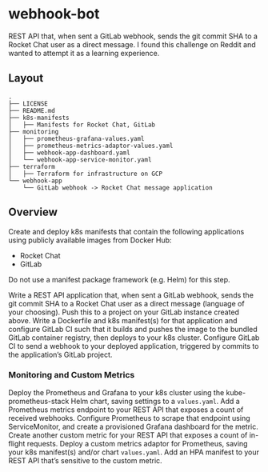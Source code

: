 # webhook-bot
REST API that, when sent a GitLab webhook, sends the git commit SHA to a Rocket Chat user as a direct message. I found this challenge on Reddit and wanted to attempt it as a learning experience.

## Layout
```
.
├── LICENSE
├── README.md
├── k8s-manifests
│   ├── Manifests for Rocket Chat, GitLab
├── monitoring
│   ├── prometheus-grafana-values.yaml
│   ├── prometheus-metrics-adaptor-values.yaml
│   ├── webhook-app-dashboard.yaml
│   └── webhook-app-service-monitor.yaml
├── terraform
│   ├── Terraform for infrastructure on GCP
└── webhook-app
    └── GitLab webhook -> Rocket Chat message application
```

## Overview
Create and deploy k8s manifests that contain the following applications using publicly available images from Docker Hub:
- Rocket Chat
- GitLab

Do not use a manifest package framework (e.g. Helm) for this step.

Write a REST API application that, when sent a GitLab webhook, sends the git commit SHA to a Rocket Chat user as a direct message (language of your choosing). Push this to a project on your GitLab instance created above.
Write a Dockerfile and k8s manifest(s) for that application and configure GitLab CI such that it builds and pushes the image to the bundled GitLab container registry, then deploys to your k8s cluster.
Configure GitLab CI to send a webhook to your deployed application, triggered by commits to the application’s GitLab project.

### Monitoring and Custom Metrics
Deploy the Prometheus and Grafana to your k8s cluster using the kube-prometheus-stack Helm chart, saving settings to a `values.yaml`.
Add a Prometheus metrics endpoint to your REST API that exposes a count of received webhooks.
Configure Prometheus to scrape that endpoint using ServiceMonitor, and create a provisioned Grafana dashboard for the metric.
Create another custom metric for your REST API that exposes a count of in-flight requests.
Deploy a custom metrics adaptor for Prometheus, saving your k8s manifest(s) and/or chart `values.yaml`.
Add an HPA manifest to your REST API that’s sensitive to the custom metric.
